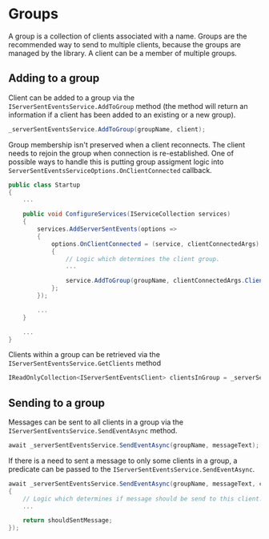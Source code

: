 ﻿# Groups

A group is a collection of clients associated with a name. Groups are the recommended way to send to multiple clients, because the groups are managed by the library. A client can be a member of multiple groups.

## Adding to a group

Client can be added to a group via the `IServerSentEventsService.AddToGroup` method (the method will return an information if a client has been added to an existing or a new group).

```cs
_serverSentEventsService.AddToGroup(groupName, client);
```

Group membership isn't preserved when a client reconnects. The client needs to rejoin the group when connection is re-established. One of possible ways to handle this is putting group assigment logic into `ServerSentEventsServiceOptions.OnClientConnected` callback.

```cs
public class Startup
{
    ...

    public void ConfigureServices(IServiceCollection services)
    {
        services.AddServerSentEvents(options =>
        {
            options.OnClientConnected = (service, clientConnectedArgs) =>
            {
                // Logic which determines the client group.
                ...

                service.AddToGroup(groupName, clientConnectedArgs.Client);
            };
        });

        ...
    }

    ...
}
```

Clients within a group can be retrieved via the `IServerSentEventsService.GetClients` method

```cs
IReadOnlyCollection<IServerSentEventsClient> clientsInGroup = _serverSentEventsService.GetClients(groupName);
```

## Sending to a group

Messages can be sent to all clients in a group via the `IServerSentEventsService.SendEventAsync` method.

```cs
await _serverSentEventsService.SendEventAsync(groupName, messageText);
```

If there is a need to sent a message to only some clients in a group, a predicate can be passed to the `IServerSentEventsService.SendEventAsync`.

```cs
await _serverSentEventsService.SendEventAsync(groupName, messageText, client =>
{
    // Logic which determines if message should be send to this client.
    ...

    return shouldSentMessage;
});
```